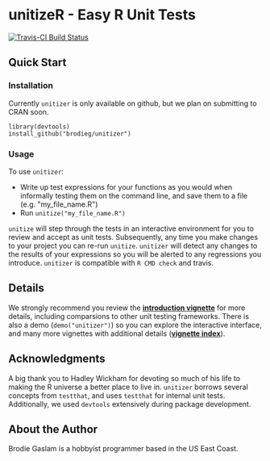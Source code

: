 # unitizeR - Easy R Unit Tests

[![Travis-CI Build Status](https://travis-ci.org/brodieG/unitizer.png?branch=master)](https://travis-ci.org/brodieG/unitizer)

## Quick Start

### Installation

Currently `unitizer` is only available on github, but we plan on submitting to CRAN soon.

```
library(devtools)
install_github("brodieg/unitizer")
```

### Usage

To use `unitizer`:

* Write up test expressions for your functions as you would when informally testing them on the command line, and save them to a file (e.g. "my_file_name.R")
* Run `unitize("my_file_name.R")`

`unitize` will step through the tests in an interactive environment for you to review and accept as unit tests.  Subsequently, any time you make changes to your project you can re-run `unitize`.  `unitizer` will detect any changes to the results of your expressions so you will be alerted to any regressions you introduce.  `unitizer` is compatible with `R CMD check` and travis.

## Details

We strongly recommend you review the **[introduction vignette](http://htmlpreview.github.io/?https://raw.githubusercontent.com/brodieG/unitizer/master/inst/doc/vgn01introduction.html)** for more details, including comparsions to other unit testing frameworks.  There is also a demo (`demo("unitizer")`) so you can explore the interactive interface, and many more vignettes with additional details (**[vignette index](http://htmlpreview.github.io/?https://raw.githubusercontent.com/brodieG/unitizer/master/inst/doc/unitizer.html)**).

## Acknowledgments

A big thank you to Hadley Wickham for devoting so much of his life to making the R universe a better place to live in.  `unitizer` borrows several concepts from `testthat`, and uses `testthat` for internal unit tests.  Additionally, we used `devtools` extensively during package development.

## About the Author

Brodie Gaslam is a hobbyist programmer based in the US East Coast.
